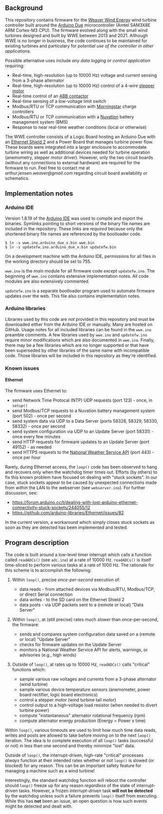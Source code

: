 ## Background
This repository contains firmware for the [Weaver Wind Energy](https://www.arthurjweaver.net/weaver-wind-energy/) wind turbine controller
built around the [Arduino Due](https://store-usa.arduino.cc/products/arduino-due?selectedStore=us) microcontroller (Amtel SAM3X8E ARM Cortex-M3 CPU). The firmware evolved along with the small wind turbines designed and built by WWE between 2013 and 2021. Although WWE is no longer in business, the code continues to be maintained for existing turbines and particulary for *potential use of the controller in other applications.* 

Possible alternative uses include _any data logging or control application_ requiring:
- Real-time, high-resolution (up to 10000 Hz) voltage and current sensing from a 3-phase alternator
- Real-time, high-resolution (up to 10000 Hz) control of a 4-wire [stepper motor](https://www.anaheimautomation.com/products/stepper/stepper-motor-item.php?sID=42&pt=i&tID=81&cID=19)
- Real-time control of an [ABB contactor](https://new.abb.com/products/1SBL177501R1100/af16-22-00-11)
- Real-time sensing of a low-voltage limit switch
- Modbus/RTU or TCP communication with [Morningstar](https://www.morningstarcorp.com/) charge controllers
- Modbus/RTU or TCP communication with a [Nuvation](https://www.nuvationenergy.com/) battery management system (BMS)
- Response to near real-time weather conditions (local or otherwise)

The WWE controller consists of a Logic Board hosting an Arduino Due with an [Ethernet Shield 2](https://store-usa.arduino.cc/products/arduino-ethernet-shield-2?selectedStore=us) and a Power Board that manages turbine power flow. These boards were integrated into a larger enclosure to accommodate turbine wiring as well as additional devices needed for turbine operation (anemometry, stepper motor driver). However, only the two circuit boards (without any connections to external hardware) are required for the firmware to run. Feel free to contact me at _arthur.jensen.weaver@gmail.com_ regarding circuit board availability or schematics.

## Implementation notes

### Arduino IDE
Version 1.8.19 of the [Arduino IDE](https://www.arduino.cc/en/software) was used to compile and export the binaries. Symlinks pointing to short versions of the binary file names are included in the repository. These links are *required* because only the shortened binary file names are referenced by the bootloader code.
```
$ ln -s wwe.ino.arduino_due_x.bin wwe.bin 
$ ln -s updatefw.ino.arduino_due_x.bin updatefw.bin
```
On a development machine with the Arduino IDE, permissions for all files in the working directory should be set to 755.

`wwe.ino` is the _main_ module for all firmware code _except_ `updatefw.ino`. The beginning of `wwe.ino` contains extensive implementation notes. All code modules are also extensively commented.

`updatefw.ino` is a separate bootloader program used to automate firmware updates over the web. This file also contains implementation notes.

### Arduino libraries
Libraries used by this code are _not_ provided in this repository and must be downloaded either from the Arduino IDE or manually. Many are hosted on GitHub. Usage notes for all included libraries can be found in the `wwe.ino` preamble comments. A few libraries used by `wwe.ino` and `updatefw.ino` require minor modifications which are also documented in `wwe.ino`. Finally, there may be a few libraries which are no longer supported or that have been superseded by other libraries of the same name with incompatible code. Those libraries will be included in this repository as they're identified.

### Known issues

#### Ethernet
The firmware uses Ethernet to:
- send Network Time Protocal (NTP) UDP requests (port 123) - once, in `setup()`
- send Modbus/TCP requests to a Nuvation battery management system (port 502) - once per second
- send system data via UDP to a Data Server (ports 58328, 58329, 58330, 58332) - once per second
- send system configuration via UDP to an Update Server (port 58331) - once every few minutes
- send HTTP requests for firmware updates to an Update Server (port 49152) - as needed
- send HTTPS requests to the [National Weather Service API](https://www.weather.gov/documentation/services-web-api) (port 443) - once per hour

Rarely, during Ethernet access, the `loop()` code has been observed to hang and recovers only when the watchdog timer times out. Efforts (by others) to fix this known problem have focused on dealing with "stuck sockets". In our case, stuck sockets appear to be caused by unexpected connections made from _within_ the LAN to the webserver (see `webserver.ino`). For further discussion, see:
- https://forum.arduino.cc/t/dealing-with-lost-arduino-ethernet-connectivity-stuck-sockets/244055/12
- https://github.com/arduino-libraries/Ethernet/issues/82

In the current version, a workaround which simply closes stuck sockets as soon as they are detected has been implemented and tested.

## Program description
The code is built around a low-level timer interrupt which calls a function called `readADCs()` (see `adc.ino`) at a rate of 10000 Hz. `readADCs()` is itself time-sliced to perform various tasks at a rate of 1000 Hz. The rationale for this scheme is to accomplish the following:

1. Within `loop()`, precise _once-per-second_ execution of:
   - data reads - from attached devices via Modbus/RTU, Modbus/TCP, or direct Serial connection
   - data writes - to the SD card on the Ethernet Shield 2
   - data posts - via UDP packets sent to a (remote or local) "Data Server"

2. Within `loop()`, at (still precise) rates much _slower_ than once-per-second, the firmware:
   - sends and compares system configuration data saved on a (remote or local) "Update Server"
   - checks for firmware updates on the Update Server
   - monitors a National Weather Service API for alerts, warnings, or advisories (e.g., high winds)

3. Outside of `loop()`, at rates up to 10000 Hz, `readADCs()` calls "critical" functions which:
   - sample various raw voltages and currents from a 3-phase alternator (wind turbine)
   - sample various device temperature sensors (anemometer, power board rectifier, logic board electronics)
   - control a stepper motor (wind turbine tail motor)
   - control output to a high-voltage load resistor (when needed to divert turbine power)
   - compute "instantaneous" alternator rotational frequency (rpm)
   - compute alternator energy production (Energy = Power x time)

Within `loop()`, various timeouts are used to limit how much time data reads, writes and posts are allowed to take before moving on to the next `loop()` iteration. The idea is to complete execution of all `loop()` tasks (successful or not) in less than one second and thereby minimize "lost" data.

Outside of `loop()`, the interrupt-driven, high-rate "critical" processes _always_ function at their intended rates whether or not `loop()` is slowed (or blocked) for any reason. This can be an important safety feature for managing a machine such as a wind turbine!

Interestingly, the standard watchdog function will reboot the controller should `loop()` freeze up for any reason _regardless_ of the state of interrupt-driven tasks. However, a frozen *interrupt-driven* task **will not be detected** by the watchdog unless such a failure prevents `loop()` itself from executing. While this has **not** been an issue, an open question is how such events might be detected and dealt with.

